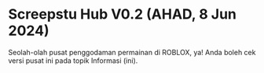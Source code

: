 # Screepstu Hub V0.2 (AHAD, 8 Jun 2024)
Seolah-olah pusat penggodaman permainan di ROBLOX, ya! Anda boleh cek versi pusat ini pada topik Informasi (ini).
